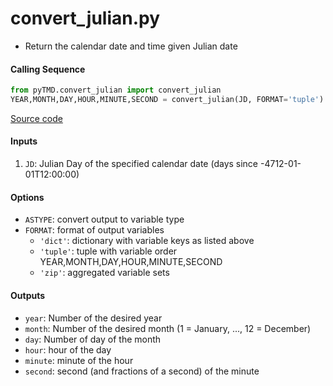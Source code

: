 convert_julian.py
=================

 - Return the calendar date and time given Julian date

#### Calling Sequence
```python
from pyTMD.convert_julian import convert_julian
YEAR,MONTH,DAY,HOUR,MINUTE,SECOND = convert_julian(JD, FORMAT='tuple')
```
[Source code](https://github.com/tsutterley/pyTMD/blob/master/pyTMD/convert_julian.py)

#### Inputs
 1. `JD`: Julian Day of the specified calendar date (days since -4712-01-01T12:00:00)  

#### Options
 - `ASTYPE`: convert output to variable type  
 - `FORMAT`: format of output variables  
    - `'dict'`: dictionary with variable keys as listed above  
    - `'tuple'`: tuple with variable order YEAR,MONTH,DAY,HOUR,MINUTE,SECOND  
    - `'zip'`: aggregated variable sets  

#### Outputs
 - `year`: Number of the desired year
 - `month`: Number of the desired month (1 = January, ..., 12 = December)
 - `day`: Number of day of the month
 - `hour`: hour of the day
 - `minute`: minute of the hour
 - `second`: second (and fractions of a second) of the minute
